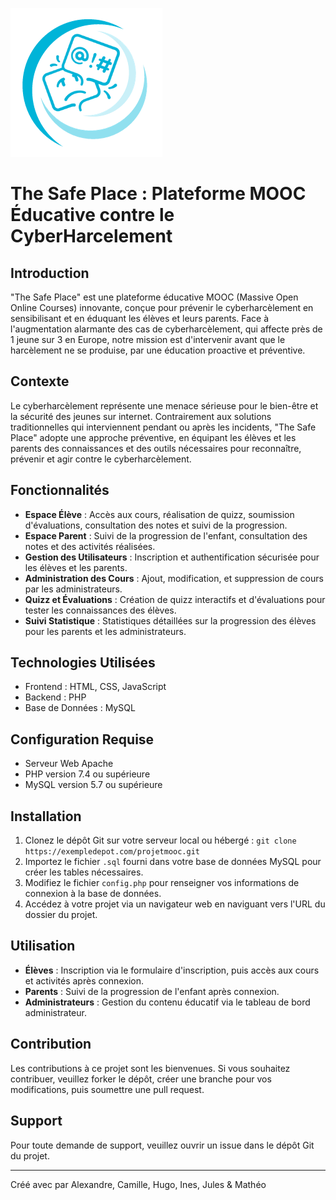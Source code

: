 ![Logo](images/Logoo.png)

# The Safe Place : Plateforme MOOC Éducative contre le CyberHarcelement

## Introduction

"The Safe Place" est une plateforme éducative MOOC (Massive Open Online Courses) innovante, conçue pour prévenir le cyberharcèlement en sensibilisant et en éduquant les élèves et leurs parents. Face à l'augmentation alarmante des cas de cyberharcèlement, qui affecte près de 1 jeune sur 3 en Europe, notre mission est d'intervenir avant que le harcèlement ne se produise, par une éducation proactive et préventive.

## Contexte
Le cyberharcèlement représente une menace sérieuse pour le bien-être et la sécurité des jeunes sur internet. Contrairement aux solutions traditionnelles qui interviennent pendant ou après les incidents, "The Safe Place" adopte une approche préventive, en équipant les élèves et les parents des connaissances et des outils nécessaires pour reconnaître, prévenir et agir contre le cyberharcèlement.

## Fonctionnalités
- **Espace Élève** : Accès aux cours, réalisation de quizz, soumission d'évaluations, consultation des notes et suivi de la progression.
- **Espace Parent** : Suivi de la progression de l'enfant, consultation des notes et des activités réalisées.
- **Gestion des Utilisateurs** : Inscription et authentification sécurisée pour les élèves et les parents.
- **Administration des Cours** : Ajout, modification, et suppression de cours par les administrateurs.
- **Quizz et Évaluations** : Création de quizz interactifs et d'évaluations pour tester les connaissances des élèves.
- **Suivi Statistique** : Statistiques détaillées sur la progression des élèves pour les parents et les administrateurs.

## Technologies Utilisées
- Frontend : HTML, CSS, JavaScript
- Backend : PHP
- Base de Données : MySQL

## Configuration Requise
- Serveur Web Apache
- PHP version 7.4 ou supérieure
- MySQL version 5.7 ou supérieure

## Installation
1. Clonez le dépôt Git sur votre serveur local ou hébergé : `git clone https://exempledepot.com/projetmooc.git`
2. Importez le fichier `.sql` fourni dans votre base de données MySQL pour créer les tables nécessaires.
3. Modifiez le fichier `config.php` pour renseigner vos informations de connexion à la base de données.
4. Accédez à votre projet via un navigateur web en naviguant vers l'URL du dossier du projet.

## Utilisation
- **Élèves** : Inscription via le formulaire d'inscription, puis accès aux cours et activités après connexion.
- **Parents** : Suivi de la progression de l'enfant après connexion.
- **Administrateurs** : Gestion du contenu éducatif via le tableau de bord administrateur.

## Contribution
Les contributions à ce projet sont les bienvenues. Si vous souhaitez contribuer, veuillez forker le dépôt, créer une branche pour vos modifications, puis soumettre une pull request.

## Support
Pour toute demande de support, veuillez ouvrir un issue dans le dépôt Git du projet.

---

Créé avec par Alexandre, Camille, Hugo, Ines, Jules & Mathéo



